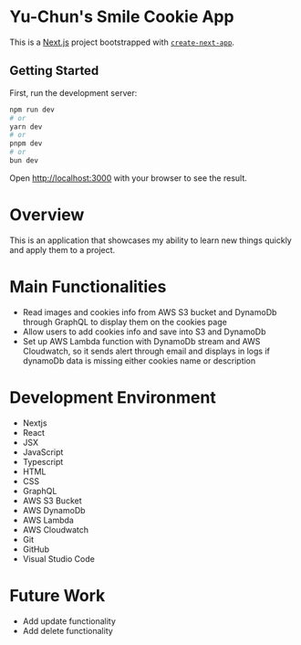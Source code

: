 # Yu-Chun's Smile Cookie App

This is a [Next.js](https://nextjs.org/) project bootstrapped with [`create-next-app`](https://github.com/vercel/next.js/tree/canary/packages/create-next-app).

## Getting Started

First, run the development server:

```bash
npm run dev
# or
yarn dev
# or
pnpm dev
# or
bun dev
```

Open [http://localhost:3000](http://localhost:3000) with your browser to see the result.

# Overview

This is an application that showcases my ability to learn new things quickly and apply them to a project.

# Main Functionalities

- Read images and cookies info from AWS S3 bucket and DynamoDb through GraphQL to display them on the cookies page
- Allow users to add cookies info and save into S3 and DynamoDb
- Set up AWS Lambda function with DynamoDb stream and AWS Cloudwatch, so it sends alert through email and displays in logs if dynamoDb data is missing either cookies name or description

# Development Environment

- Nextjs
- React
- JSX
- JavaScript
- Typescript
- HTML
- CSS
- GraphQL
- AWS S3 Bucket
- AWS DynamoDb
- AWS Lambda
- AWS Cloudwatch
- Git
- GitHub
- Visual Studio Code

# Future Work

- Add update functionality
- Add delete functionality
